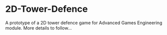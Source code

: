 # 2D-Tower-Defence
A prototype of a 2D tower defence game for Advanced Games Engineering module.
More details to follow...
